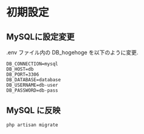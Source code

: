 # 初期設定

## MySQLに設定変更
.env ファイル内の DB_hogehoge を以下のように変更.
```
DB_CONNECTION=mysql
DB_HOST=db
DB_PORT=3306
DB_DATABASE=database
DB_USERNAME=db-user
DB_PASSWORD=db-pass
```

## MySQL に反映
```
php artisan migrate
```